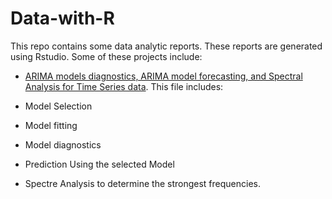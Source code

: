# Data-with-R
This repo contains some data analytic reports. These reports are generated using Rstudio. Some of these projects include:

- <a href="https://github.com/Abdullahi-a-hussein/Data-with-R/blob/main/ARIMA-models.Rmd">ARIMA models diagnostics, ARIMA model forecasting, and Spectral Analysis for Time Series data</a>.
This file includes:

- Model Selection
- Model fitting
- Model diagnostics
- Prediction Using the selected Model
- Spectre Analysis to determine the strongest frequencies.
